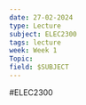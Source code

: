 ```yaml
---
date: 27-02-2024
type: Lecture
subject: ELEC2300
tags: lecture
week: Week 1
Topic: 
field: $SUBJECT
---
```

#ELEC2300

